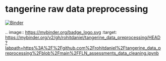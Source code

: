 # tangerine raw data preprocessing

[![Binder](https://mybinder.org/badge_logo.svg)](https://mybinder.org/v2/gh/rohitdaniel/tangerine_data_preprocessing/HEAD?labpath=https%3A%2F%2Fgithub.com%2Frohitdaniel%2Ftangerine_data_preprocessing%2Fblob%2Fmain%2FFLN_assessments_data_cleaning.ipynb)

.. image:: https://mybinder.org/badge_logo.svg
 :target: https://mybinder.org/v2/gh/rohitdaniel/tangerine_data_preprocessing/HEAD?labpath=https%3A%2F%2Fgithub.com%2Frohitdaniel%2Ftangerine_data_preprocessing%2Fblob%2Fmain%2FFLN_assessments_data_cleaning.ipynb
